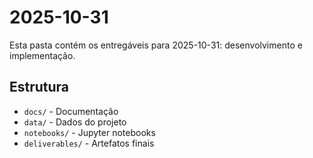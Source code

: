 # 2025-10-31
Esta pasta contém os entregáveis para 2025-10-31: desenvolvimento e implementação.

## Estrutura
- `docs/` - Documentação
- `data/` - Dados do projeto
- `notebooks/` - Jupyter notebooks
- `deliverables/` - Artefatos finais